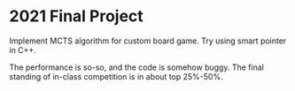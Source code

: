 # 2021 Final Project

Implement MCTS algorithm for custom board game. Try using smart pointer in C++.

The performance is so-so, and the code is somehow buggy. The final standing of in-class competition is in about top 25%-50%.
